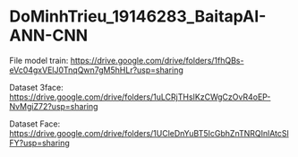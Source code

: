 # DoMinhTrieu_19146283_BaitapAI-ANN-CNN
File model train: https://drive.google.com/drive/folders/1fhQBs-eVc04gxVElJ0TnqQwn7gM5hHLr?usp=sharing

Dataset 3face: https://drive.google.com/drive/folders/1uLCRjTHsIKzCWgCzOvR4oEP-NvMgiZ72?usp=sharing

Dataset Face: https://drive.google.com/drive/folders/1UCleDnYuBT5IcGbhZnTNRQInlAtcSlFY?usp=sharing
